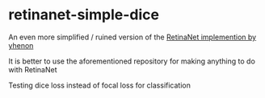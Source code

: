 # retinanet-simple-dice

An even more simplified / ruined version of the [RetinaNet implemention by yhenon](https://github.com/yhenon/pytorch-retinanet)

It is better to use the aforementioned repository for making anything to do with RetinaNet

Testing dice loss instead of focal loss for classification

